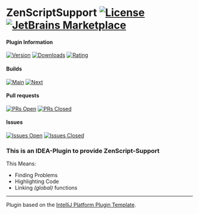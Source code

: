 # ZenScriptSupport [![License](https://img.shields.io/github/license/EraTiem-Network/ZenScriptSupport?label=&style=for-the-badge)](./LICENSE) [![JetBrains Marketplace]](https://plugins.jetbrains.com/plugin/19565-zenscriptsupport)

#### Plugin Information
[![Version]](https://plugins.jetbrains.com/plugin/19565-zenscriptsupport)
[![Downloads]](https://plugins.jetbrains.com/plugin/19565-zenscriptsupport)
[![Rating]](https://plugins.jetbrains.com/plugin/19565-zenscriptsupport)

#### Builds
[![Main]](https://github.com/EraTiem-Network/ZenScriptSupport/actions/workflows/build.yml?query=branch%3Amain)
[![Next]](https://github.com/EraTiem-Network/ZenScriptSupport/actions/workflows/build.yml?query=branch%3Anext)

#### Pull requests
[![PRs Open]](https://github.com/EraTiem-Network/ZenScriptSupport/pulls?q=is%3Apr+is%3Aopen)
[![PRs Closed]](https://github.com/EraTiem-Network/ZenScriptSupport/pulls?q=is%3Apr+is%3Aopen)

#### Issues
[![Issues Open]](https://github.com/EraTiem-Network/ZenScriptSupport/issues?q=is%3Aissue+is%3Aopen)
[![Issues Closed]](https://github.com/EraTiem-Network/ZenScriptSupport/issues?q=is%3Aissue+is%3Aclosed)


<!-- Plugin description -->
### This is an IDEA-Plugin to provide ZenScript-Support

This Means:
- Finding Problems
- Highlighting Code
- Linking *(global)* functions
<!-- Plugin description end -->

[JetBrains Marketplace]: https://img.shields.io/static/v1?label=&message=JetBrains+Marketplace&color=orange&style=for-the-badge

<!-- Plugin Information -->
[Version]: https://img.shields.io/jetbrains/plugin/v/19565-zenscriptsupport?label=version&style=for-the-badge
[Downloads]: https://img.shields.io/jetbrains/plugin/d/19565-zenscriptsupport?style=for-the-badge
[Rating]: https://img.shields.io/jetbrains/plugin/r/rating/19565-zenscriptsupport?style=for-the-badge

<!-- Builds -->
[Main]: https://img.shields.io/github/workflow/status/EraTiem-Network/ZenScriptSupport/Build/main?label=main&style=for-the-badge
[Next]: https://img.shields.io/github/workflow/status/EraTiem-Network/ZenScriptSupport/Build/next?label=next&style=for-the-badge

<!-- Pull requests -->
[PRs Open]: https://img.shields.io/github/issues-pr-raw/EraTiem-Network/ZenScriptSupport?label=open&style=for-the-badge
[PRs Closed]: https://img.shields.io/github/issues-pr-closed-raw/EraTiem-Network/ZenScriptSupport?label=closed&style=for-the-badge

<!-- Issues -->
[Issues Open]:https://img.shields.io/github/issues-raw/EraTiem-Network/ZenScriptSupport?label=open&style=for-the-badge
[Issues Closed]: https://img.shields.io/github/issues-closed-raw/EraTiem-Network/ZenScriptSupport?label=closed&style=for-the-badge

---
Plugin based on the [IntelliJ Platform Plugin Template](https://github.com/JetBrains/intellij-platform-plugin-template).